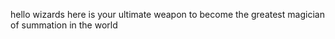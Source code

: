 hello wizards
here is your ultimate weapon to become the greatest magician of summation in the world
